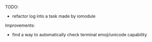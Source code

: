 TODO:
- refactor log into a task made by iomodule

Improvements:
- find a way to automatically check terminal emoji/unicode
capability
